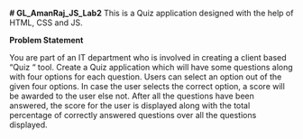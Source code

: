 **# GL_AmanRaj_JS_Lab2**
This is a Quiz application designed with the help of HTML, CSS and JS.

**Problem Statement**

You are part of an IT department who is involved in 
creating a client based “Quiz “ tool.
Create a Quiz application which will have 
some questions along with four options for each question.
Users can select an option out of the given four options. 
In case the user selects the correct option, a score will be awarded to the user else not.
After all the questions have been answered, 
the score for the user is displayed along with the 
total percentage of correctly answered questions over all the questions displayed.
